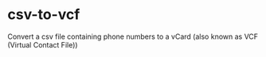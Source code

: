 # csv-to-vcf
Convert a csv file containing phone numbers to a vCard (also known as VCF (Virtual Contact File)) 
